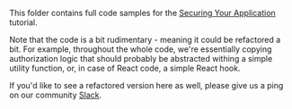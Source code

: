 This folder contains full code samples for the [Securing Your Application](https://www.webiny.com/docs/tutorials/create-an-application/security/introduction/) tutorial.

Note that the code is a bit rudimentary - meaning it could be refactored a bit. For example, throughout the whole code, we're essentially copying authorization logic that should probably be abstracted withing a simple utility function, or, in case of React code, a simple React hook.    

If you'd like to see a refactored version here as well, please give us a ping on our community [Slack](https://www.webiny.com/slack).
